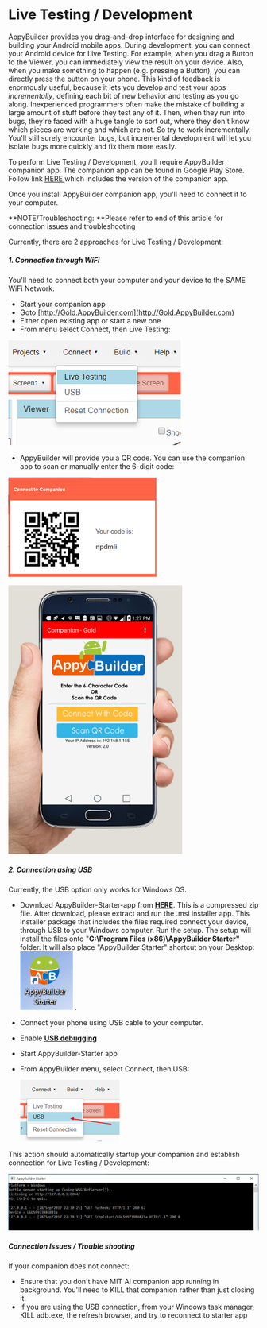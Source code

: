 # Live Testing / Development

AppyBuilder provides you drag-and-drop interface for designing and building your Android mobile apps. During development, you can connect your Android device for Live Testing. For example, when you drag a Button to the Viewer, you can immediately view the result on your device. Also, when you make something to happen \(e.g. pressing a Button\), you can directly press the button on your phone.  This kind of feedback is enormously useful, because it lets you develop and test your apps _incrementally_, defining each bit of new behavior and testing as you go along. Inexperienced programmers often make the mistake of building a large amount of stuff before they test any of it. Then, when they run into bugs, they're faced with a huge tangle to sort out, where they don't know which pieces are working and which are not. So try to work incrementally. You'll still surely encounter bugs, but incremental development will let you isolate bugs more quickly and fix them more easily.

To perform Live Testing / Development, you'll require AppyBuilder companion app. The companion app can be found in Google Play Store. Follow link [HERE ](https://help.appybuilder.com/release-notes.html)which includes the version of the companion app.

Once you install AppyBuilder companion app, you'll need to connect it to your computer.

**NOTE/Troubleshooting: **Please refer to end of this article for connection issues and troubleshooting

Currently, there are 2 approaches for Live Testing / Development:

##### 1. Connection through WiFi

You'll need to connect both your computer and your device to the SAME WiFi Network.

* Start your companion app
* Goto [http://Gold.AppyBuilder.com](http://Gold.AppyBuilder.com)
* Either open existing app or start a new one
* From menu select Connect, then Live Testing: 

![](/assets/connectWiFi1.png)

* AppyBuilder will provide you a QR code. You can use the companion app to scan or manually enter the 6-digit code:

![](/assets/connectWiFi2.png)

![](/assets/ConnectWiFi3.png)

##### 2. Connection using USB

Currently, the USB option only works for Windows OS.

* Download AppyBuilder-Starter-app from [**HERE**](http://AppyBuilder.com/companion/AppyBuilderStarterSetup.zip).  This is a compressed zip file. After download, please extract and run the .msi installer app. This installer package that includes the files required connect your device, through USB to your Windows computer. Run the setup. The setup will install the files onto "**C:\Program Files \(x86\)\AppyBuilder Starter"** folder. It will also place "AppyBuilder Starter" shortcut on your Desktop: ![](/assets/StarterApp3.png) .

* Connect your phone using USB cable to your computer.

* Enable [**USB debugging**](https://www.kingoapp.com/root-tutorials/how-to-enable-usb-debugging-mode-on-android.htm)

* Start AppyBuilder-Starter app

* From AppyBuilder menu, select Connect, then USB:

  ![](/assets/connectUsb1.png)

This action should automatically startup your companion and establish connection for Live Testing / Development:

![](/assets/connect2.png)

##### Connection Issues / Trouble shooting

If your companion does not connect:

* Ensure that you don't have MIT AI companion app running in background. You'll need to KILL that companion rather than just closing it.
* If you are using the USB connection, from your Windows task manager, KILL adb.exe, the refresh browser, and try to reconnect to starter app



